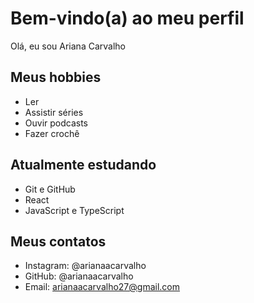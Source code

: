 # Bem-vindo(a) ao meu perfil

Olá, eu sou Ariana Carvalho

## Meus hobbies

- Ler
- Assistir séries
- Ouvir podcasts
- Fazer crochê

## Atualmente estudando 

- Git e GitHub 
- React 
- JavaScript e TypeScript


## Meus contatos

- Instagram: @arianaacarvalho
- GitHub: @arianaacarvalho
- Email: arianaacarvalho27@gmail.com
